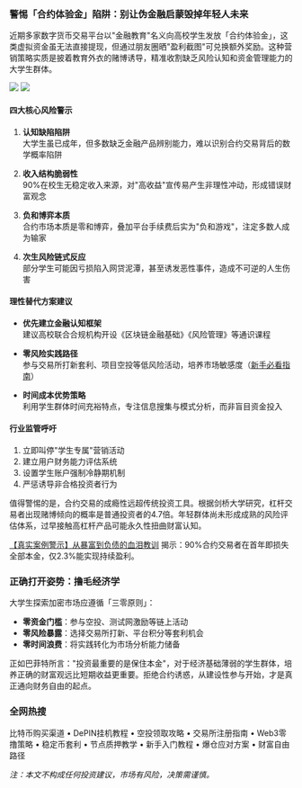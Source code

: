 ### 警惕「合约体验金」陷阱：别让伪金融启蒙毁掉年轻人未来

近期多家数字货币交易平台以"金融教育"名义向高校学生发放「合约体验金」，这类虚拟资金虽无法直接提现，但通过朋友圈晒"盈利截图"可兑换额外奖励。这种营销策略实质是披着教育外衣的赌博诱导，精准收割缺乏风险认知和资金管理能力的大学生群体。

[![](https://307e939.webp.li/20250414144643302.png)](https://btc8848.com/top-10-exchanges)
[![](https://307e939.webp.li/20250414135532536.png)](https://btc8848.com/top-10-exchanges)

#### 四大核心风险警示
1. **认知缺陷陷阱**  
大学生虽已成年，但多数缺乏金融产品辨别能力，难以识别合约交易背后的数学概率陷阱

2. **收入结构脆弱性**  
90%在校生无稳定收入来源，对"高收益"宣传易产生非理性冲动，形成错误财富观念

3. **负和博弈本质**  
合约市场本质是零和博弈，叠加平台手续费后实为"负和游戏"，注定多数人成为输家

4. **次生风险链式反应**  
部分学生可能因亏损陷入网贷泥潭，甚至诱发恶性事件，造成不可逆的人生伤害

#### 理性替代方案建议
- **优先建立金融认知框架**  
建议高校联合合规机构开设《区块链金融基础》《风险管理》等通识课程

- **零风险实践路径**  
参与交易所打新套利、项目空投等低风险活动，培养市场敏感度（[新手必看指南](https://btc8848.com/bianace-megadrop/)）

- **时间成本优势策略**  
利用学生群体时间充裕特点，专注信息搜集与模式分析，而非盲目资金投入

#### 行业监管呼吁
1. 立即叫停"学生专属"营销活动
2. 建立用户财务能力评估系统
3. 设置学生账户强制冷静期机制
4. 严惩诱导非合格投资者行为

值得警惕的是，合约交易的成瘾性远超传统投资工具。根据剑桥大学研究，杠杆交易者出现赌博倾向的概率是普通投资者的4.7倍。年轻群体尚未形成成熟的风险评估体系，过早接触高杠杆产品可能永久性扭曲财富认知。

[【真实案例警示】从暴富到负债的血泪教训](https://heiyetouzi.xyz/biquanstory001/) 揭示：90%合约交易者在首年即损失全部本金，仅2.3%能实现持续盈利。

### 正确打开姿势：撸毛经济学
大学生探索加密市场应遵循「三零原则」：
- **零资金门槛**：参与空投、测试网激励等链上活动
- **零风险暴露**：选择交易所打新、平台积分等套利机会
- **零时间浪费**：将实践转化为市场分析能力储备

正如巴菲特所言："投资最重要的是保住本金"，对于经济基础薄弱的学生群体，培养正确的财富观远比短期收益更重要。拒绝合约诱惑，从建设性参与开始，才是真正通向财务自由的起点。

### 全网热搜
比特币购买渠道 • DePIN挂机教程 • 空投领取攻略 • 交易所注册指南 • Web3零撸策略 • 稳定币套利 • 节点质押教学 • 新手入门教程 • 爆仓应对方案 • 财富自由路径

*注：本文不构成任何投资建议，市场有风险，决策需谨慎。*